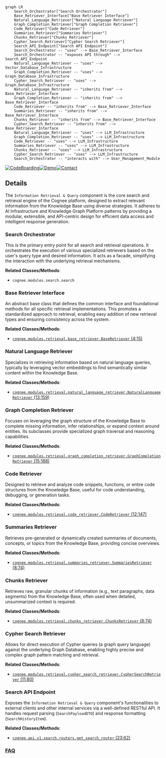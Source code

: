 ```mermaid
graph LR
    Search_Orchestrator["Search Orchestrator"]
    Base_Retriever_Interface["Base Retriever Interface"]
    Natural_Language_Retriever["Natural Language Retriever"]
    Graph_Completion_Retriever["Graph Completion Retriever"]
    Code_Retriever["Code Retriever"]
    Summaries_Retriever["Summaries Retriever"]
    Chunks_Retriever["Chunks Retriever"]
    Cypher_Search_Retriever["Cypher Search Retriever"]
    Search_API_Endpoint["Search API Endpoint"]
    Search_Orchestrator -- "uses" --> Base_Retriever_Interface
    Search_Orchestrator -- "exposes API through" --> Search_API_Endpoint
    Natural_Language_Retriever -- "uses" --> Vector_Database_Infrastructure
    Graph_Completion_Retriever -- "uses" --> Graph_Database_Infrastructure
    Cypher_Search_Retriever -- "uses" --> Graph_Database_Infrastructure
    Natural_Language_Retriever -- "inherits from" --> Base_Retriever_Interface
    Graph_Completion_Retriever -- "inherits from" --> Base_Retriever_Interface
    Code_Retriever -- "inherits from" --> Base_Retriever_Interface
    Summaries_Retriever -- "inherits from" --> Base_Retriever_Interface
    Chunks_Retriever -- "inherits from" --> Base_Retriever_Interface
    Cypher_Search_Retriever -- "inherits from" --> Base_Retriever_Interface
    Natural_Language_Retriever -- "uses" --> LLM_Infrastructure
    Graph_Completion_Retriever -- "uses" --> LLM_Infrastructure
    Code_Retriever -- "uses" --> LLM_Infrastructure
    Summaries_Retriever -- "uses" --> LLM_Infrastructure
    Chunks_Retriever -- "uses" --> LLM_Infrastructure
    Cypher_Search_Retriever -- "uses" --> LLM_Infrastructure
    Search_Orchestrator -- "interacts with" --> User_Management_Module
```

[![CodeBoarding](https://img.shields.io/badge/Generated%20by-CodeBoarding-9cf?style=flat-square)](https://github.com/CodeBoarding/CodeBoarding)[![Demo](https://img.shields.io/badge/Try%20our-Demo-blue?style=flat-square)](https://www.codeboarding.org/demo)[![Contact](https://img.shields.io/badge/Contact%20us%20-%20contact@codeboarding.org-lightgrey?style=flat-square)](mailto:contact@codeboarding.org)

## Details

The `Information Retrieval & Query` component is the core search and retrieval engine of the Cognee platform, designed to extract relevant information from the Knowledge Base using diverse strategies. It adheres to AI Infrastructure and Knowledge Graph Platform patterns by providing a modular, extensible, and API-centric design for efficient data access and intelligent response generation.

### Search Orchestrator
This is the primary entry point for all search and retrieval operations. It orchestrates the execution of various specialized retrievers based on the user's query type and desired information. It acts as a facade, simplifying the interaction with the underlying retrieval mechanisms.


**Related Classes/Methods**:

- `cognee.modules.search.search`


### Base Retriever Interface
An abstract base class that defines the common interface and foundational methods for all specific retrieval implementations. This promotes a standardized approach to retrieval, enabling easy addition of new retrieval types and ensuring consistency across the system.


**Related Classes/Methods**:

- <a href="https://github.com/topoteretes/cognee/blob/main/cognee/modules/retrieval/base_retriever.py#L4-L15" target="_blank" rel="noopener noreferrer">`cognee.modules.retrieval.base_retriever.BaseRetriever` (4:15)</a>


### Natural Language Retriever
Specializes in retrieving information based on natural language queries, typically by leveraging vector embeddings to find semantically similar content within the Knowledge Base.


**Related Classes/Methods**:

- <a href="https://github.com/topoteretes/cognee/blob/main/cognee/modules/retrieval/natural_language_retriever.py#L13-L159" target="_blank" rel="noopener noreferrer">`cognee.modules.retrieval.natural_language_retriever.NaturalLanguageRetriever` (13:159)</a>


### Graph Completion Retriever
Focuses on leveraging the graph structure of the Knowledge Base to complete missing information, infer relationships, or expand context around entities. Its subclasses provide specialized graph traversal and reasoning capabilities.


**Related Classes/Methods**:

- <a href="https://github.com/topoteretes/cognee/blob/main/cognee/modules/retrieval/graph_completion_retriever.py#L15-L188" target="_blank" rel="noopener noreferrer">`cognee.modules.retrieval.graph_completion_retriever.GraphCompletionRetriever` (15:188)</a>


### Code Retriever
Designed to retrieve and analyze code snippets, functions, or entire code structures from the Knowledge Base, useful for code understanding, debugging, or generation tasks.


**Related Classes/Methods**:

- <a href="https://github.com/topoteretes/cognee/blob/main/cognee/modules/retrieval/code_retriever.py#L12-L147" target="_blank" rel="noopener noreferrer">`cognee.modules.retrieval.code_retriever.CodeRetriever` (12:147)</a>


### Summaries Retriever
Retrieves pre-generated or dynamically created summaries of documents, concepts, or topics from the Knowledge Base, providing concise overviews.


**Related Classes/Methods**:

- <a href="https://github.com/topoteretes/cognee/blob/main/cognee/modules/retrieval/summaries_retriever.py#L8-L74" target="_blank" rel="noopener noreferrer">`cognee.modules.retrieval.summaries_retriever.SummariesRetriever` (8:74)</a>


### Chunks Retriever
Retrieves raw, granular chunks of information (e.g., text paragraphs, data segments) from the Knowledge Base, often used when detailed, unsummarized context is required.


**Related Classes/Methods**:

- <a href="https://github.com/topoteretes/cognee/blob/main/cognee/modules/retrieval/chunks_retriever.py#L8-L74" target="_blank" rel="noopener noreferrer">`cognee.modules.retrieval.chunks_retriever.ChunksRetriever` (8:74)</a>


### Cypher Search Retriever
Allows for direct execution of Cypher queries (a graph query language) against the underlying Graph Database, enabling highly precise and complex graph pattern matching and retrieval.


**Related Classes/Methods**:

- <a href="https://github.com/topoteretes/cognee/blob/main/cognee/modules/retrieval/cypher_search_retriever.py#L11-L80" target="_blank" rel="noopener noreferrer">`cognee.modules.retrieval.cypher_search_retriever.CypherSearchRetriever` (11:80)</a>


### Search API Endpoint
Exposes the `Information Retrieval & Query` component's functionalities to external clients and other internal services via a well-defined RESTful API. It handles request parsing (`SearchPayloadDTO`) and response formatting (`SearchHistoryItem`).


**Related Classes/Methods**:

- <a href="https://github.com/topoteretes/cognee/blob/main/cognee/api/v1/search/routers/get_search_router.py#L23-L62" target="_blank" rel="noopener noreferrer">`cognee.api.v1.search.routers.get_search_router` (23:62)</a>




### [FAQ](https://github.com/CodeBoarding/GeneratedOnBoardings/tree/main?tab=readme-ov-file#faq)
